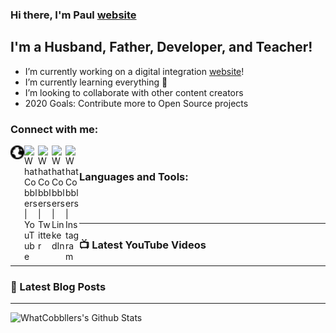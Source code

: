 ### Hi there, I'm Paul [website]

## I'm a Husband, Father, Developer, and Teacher!
- I’m currently working on a digital integration [website]!
- I’m currently learning everything 🤣
- I’m looking to collaborate with other content creators
- 2020 Goals: Contribute more to Open Source projects

### Connect with me:

[<img align="left" alt="WhatCobblers.com" width="22px" src="https://raw.githubusercontent.com/iconic/open-iconic/master/svg/globe.svg" />][website]
[<img align="left" alt="WhatCobblers | YouTube" width="22px" src="https://cdn.jsdelivr.net/npm/simple-icons@v3/icons/youtube.svg" />][youtube]
[<img align="left" alt="WhatCobblers | Twitter" width="22px" src="https://cdn.jsdelivr.net/npm/simple-icons@v3/icons/twitter.svg" />][twitter]
[<img align="left" alt="WhatCobblers | LinkedIn" width="22px" src="https://cdn.jsdelivr.net/npm/simple-icons@v3/icons/linkedin.svg" />][linkedin]
[<img align="left" alt="WhatCobblers | Instagram" width="22px" src="https://cdn.jsdelivr.net/npm/simple-icons@v3/icons/instagram.svg" />][instagram]

<br />

### Languages and Tools:
<!-- 
[<img align="left" alt="Visual Studio Code" width="26px" src="https://raw.githubusercontent.com/github/explore/80688e429a7d4ef2fca1e82350fe8e3517d3494d/topics/visual-studio-code/visual-studio-code.png" />][webdevplaylist]
[<img align="left" alt="HTML5" width="26px" src="https://raw.githubusercontent.com/github/explore/80688e429a7d4ef2fca1e82350fe8e3517d3494d/topics/html/html.png" />][webdevplaylist]
[<img align="left" alt="CSS3" width="26px" src="https://raw.githubusercontent.com/github/explore/80688e429a7d4ef2fca1e82350fe8e3517d3494d/topics/css/css.png" />][cssplaylist]
[<img align="left" alt="Sass" width="26px" src="https://raw.githubusercontent.com/github/explore/80688e429a7d4ef2fca1e82350fe8e3517d3494d/topics/sass/sass.png" />][cssplaylist]
[<img align="left" alt="JavaScript" width="26px" src="https://raw.githubusercontent.com/github/explore/80688e429a7d4ef2fca1e82350fe8e3517d3494d/topics/javascript/javascript.png" />][jsplaylist]
[<img align="left" alt="React" width="26px" src="https://raw.githubusercontent.com/github/explore/80688e429a7d4ef2fca1e82350fe8e3517d3494d/topics/react/react.png" />][reactplaylist]
[<img align="left" alt="Gatsby" width="26px" src="https://raw.githubusercontent.com/github/explore/e94815998e4e0713912fed477a1f346ec04c3da2/topics/gatsby/gatsby.png" />][webdevplaylist]
[<img align="left" alt="GraphQL" width="26px" src="https://raw.githubusercontent.com/github/explore/80688e429a7d4ef2fca1e82350fe8e3517d3494d/topics/graphql/graphql.png" />][webdevplaylist]
[<img align="left" alt="Node.js" width="26px" src="https://raw.githubusercontent.com/github/explore/80688e429a7d4ef2fca1e82350fe8e3517d3494d/topics/nodejs/nodejs.png" />][webdevplaylist]
[<img align="left" alt="Deno" width="26px" src="https://raw.githubusercontent.com/github/explore/361e2821e2dea67711cde99c9c40ed357061cf27/topics/deno/deno.png" />][webdevplaylist]
[<img align="left" alt="SQL" width="26px" src="https://raw.githubusercontent.com/github/explore/80688e429a7d4ef2fca1e82350fe8e3517d3494d/topics/sql/sql.png" />][webdevplaylist]
[<img align="left" alt="MySQL" width="26px" src="https://raw.githubusercontent.com/github/explore/80688e429a7d4ef2fca1e82350fe8e3517d3494d/topics/mysql/mysql.png" />][webdevplaylist]
[<img align="left" alt="MongoDB" width="26px" src="https://raw.githubusercontent.com/github/explore/80688e429a7d4ef2fca1e82350fe8e3517d3494d/topics/mongodb/mongodb.png" />][webdevplaylist]
[<img align="left" alt="Git" width="26px" src="https://raw.githubusercontent.com/github/explore/80688e429a7d4ef2fca1e82350fe8e3517d3494d/topics/git/git.png" />][webdevplaylist]
[<img align="left" alt="GitHub" width="26px" src="https://raw.githubusercontent.com/github/explore/78df643247d429f6cc873026c0622819ad797942/topics/github/github.png" />][webdevplaylist]
[<img align="left" alt="HTML5" width="26px" src="https://raw.githubusercontent.com/github/explore/80688e429a7d4ef2fca1e82350fe8e3517d3494d/topics/terminal/terminal.png" />][webdevplaylist]
-->
<br />
<br />

---

### 📺 Latest YouTube Videos
<!-- YOUTUBE:START -->
<!-- - [Next Level GitHub Profile README (NEW) | How To Create An Amazing Profile ReadMe With GitHub Actions](https://www.youtube.com/watch?v=ECuqb5Tv9qI) -->
<!-- - [There's more to CONSOLE than .log( ) | Things you didn't know console could do!!](https://www.youtube.com/watch?v=_-bHhEGcDiQ) -->
<!-- - [Simple React.js User Login Authentication | Auth0](https://www.youtube.com/watch?v=MqczHS3Z2bc) -->
<!-- - [Top 10 VS Code Updates You Don't Know About!! (July 2020)](https://www.youtube.com/watch?v=WHBQ1szkhtI) -->
<!-- - [localStorage Dark/Light Mode Theme Toggle (CSS/JavaScript) | UI Design](https://www.youtube.com/watch?v=_raOFZAYXD4) -->
<!-- YOUTUBE:END -->

---

### 📕 Latest Blog Posts
<!-- BLOG-POST-LIST:START -->
<!--- [Microinteractions: Password Validation Animation](https://dev.to/WhatCobblers/microinteractions-password-validation-animation-5629) -->
<!--- [Notion + YouTube - A Powerful Combination for Productivity](https://dev.to/WhatCobblers/notion-youtube-a-powerful-combination-for-productivity-1def) -->
<!--- [Regular Expressions (RegEx) Crash Course](https://dev.to/WhatCobblers/regular-expressions-regex-crash-course-248n) -->
<!--- [Emmet Part 2 - Advanced](https://dev.to/WhatCobblers/emmet-part-2-advanced-4c65) -->
<!--- [Deno 1.0 Released! (Easy) REST API Example](https://dev.to/WhatCobblers/deno-1-0-released-easy-rest-api-example-2fbl) -->
<!-- BLOG-POST-LIST:END -->

---

<img align="left" alt="WhatCobbllers's Github Stats" src="https://github-readme-stats.vercel.app/api?username=WhatCobblers&show_icons=true&hide_border=true" />

[website]: https://www.paul-crowe.com
[twitter]: https://twitter.com/mr__crowe
[youtube]: https://www.youtube.com/user/elderwin
[instagram]: https://instagram.com/mr__crowe
[linkedin]: www.linkedin.com/in/paul-crowe
